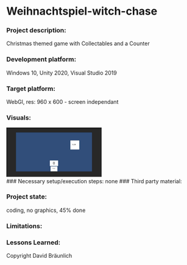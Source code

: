 # Weihnachtspiel-witch-chase

### Project description: 
Christmas themed game with Collectables and a Counter

### Development platform: 
Windows 10, Unity 2020, Visual Studio 2019

### Target platform: 
WebGl, res: 960 x 600 - screen independant

### Visuals: 
<div>
<img src="./Screenshots/game_screenshot.JPG" width="250">
</div>
### Necessary setup/execution steps: 
none
### Third party material: 

### Project state: 
coding, no graphics, 45% done

### Limitations: 

### Lessons Learned: 

Copyright David Bräunlich

